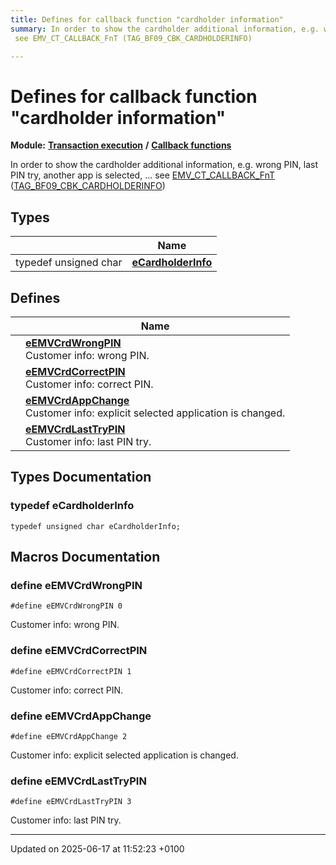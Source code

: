 ```yaml
---
title: Defines for callback function "cardholder information"
summary: In order to show the cardholder additional information, e.g. wrong PIN, last PIN try, another app is selected, ... 
 see EMV_CT_CALLBACK_FnT (TAG_BF09_CBK_CARDHOLDERINFO) 

---
```


# Defines for callback function "cardholder information"

**Module:** **[Transaction execution](group___a_d_k___t_r_x___e_x_e_c.md)** **/** **[Callback functions](group___t_l_v___c_a_l_l_b_c_k.md)**

In order to show the cardholder additional information, e.g. wrong PIN, last PIN try, another app is selected, ...    see [EMV_CT_CALLBACK_FnT]() ([TAG_BF09_CBK_CARDHOLDERINFO](group___c_b_c_k___f_c_t___t_a_g_s.md#define-tag-bf09-cbk-cardholderinfo)) 

## Types

|                | Name           |
| -------------- | -------------- |
| typedef unsigned char | **[eCardholderInfo](group___c_a_r_d_h_o_l_d_e_r___i_n_f_o.md#typedef-ecardholderinfo)**  |

## Defines

|                | Name           |
| -------------- | -------------- |
|  | **[eEMVCrdWrongPIN](group___c_a_r_d_h_o_l_d_e_r___i_n_f_o.md#define-eemvcrdwrongpin)** <br>Customer info: wrong PIN.  |
|  | **[eEMVCrdCorrectPIN](group___c_a_r_d_h_o_l_d_e_r___i_n_f_o.md#define-eemvcrdcorrectpin)** <br>Customer info: correct PIN.  |
|  | **[eEMVCrdAppChange](group___c_a_r_d_h_o_l_d_e_r___i_n_f_o.md#define-eemvcrdappchange)** <br>Customer info: explicit selected application is changed.  |
|  | **[eEMVCrdLastTryPIN](group___c_a_r_d_h_o_l_d_e_r___i_n_f_o.md#define-eemvcrdlasttrypin)** <br>Customer info: last PIN try.  |

## Types Documentation

### typedef eCardholderInfo

```
typedef unsigned char eCardholderInfo;
```





## Macros Documentation

### define eEMVCrdWrongPIN

```
#define eEMVCrdWrongPIN 0
```

Customer info: wrong PIN. 

### define eEMVCrdCorrectPIN

```
#define eEMVCrdCorrectPIN 1
```

Customer info: correct PIN. 

### define eEMVCrdAppChange

```
#define eEMVCrdAppChange 2
```

Customer info: explicit selected application is changed. 

### define eEMVCrdLastTryPIN

```
#define eEMVCrdLastTryPIN 3
```

Customer info: last PIN try. 



-------------------------------

Updated on 2025-06-17 at 11:52:23 +0100